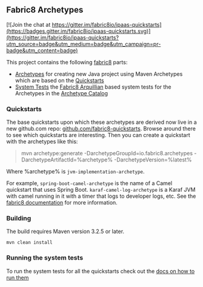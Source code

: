 ## Fabric8 Archetypes

[![Join the chat at https://gitter.im/fabric8io/ipaas-quickstarts](https://badges.gitter.im/fabric8io/ipaas-quickstarts.svg)](https://gitter.im/fabric8io/ipaas-quickstarts?utm_source=badge&utm_medium=badge&utm_campaign=pr-badge&utm_content=badge)

This project contains the following [fabric8](http://fabric8.io/) parts: 

* [Archetypes](archetypes) for creating new Java project using Maven Archetypes which are based on the [Quickstarts](quickstart)
* [System Tests](archetype-itests) the [Fabric8 Arquillian](https://github.com/fabric8io/fabric8/tree/master/components/fabric8-arquillian) based system tests for the Archetypes in the [Archetype Catalog](archetypes-catalog) 

### Quickstarts

The base quickstarts upon which these archetypes are derived now live in a new github.com repo: [github.com/fabric8-quickstarts](https://github.com/fabric8-quickstarts). Browse around there to see which quickstarts are interesting. Then you can create a quickstart with the archetypes like this:


> mvn archetype:generate -DarchetypeGroupId=io.fabric8.archetypes -DarchetypeArtifactId=%archetype% -DarchetypeVersion=%latest%

Where %archetype% is `jvm-implementation-archetype`.

For example, `spring-boot-camel-archetype` is the name of a Camel quickstart that uses Spring Boot. `karaf-camel-log-archetype` is a Karaf JVM with camel running in it with a timer that logs to developer logs, etc. See the [fabric8 documentation](http://fabric8.io/guide/quickstarts/archetypes.html) for more information.

### Building

The build requires Maven version 3.2.5 or later.

    mvn clean install

### Running the system tests

To run the system tests for all the quickstarts check out the [docs on how to run them](archetype-itests)
